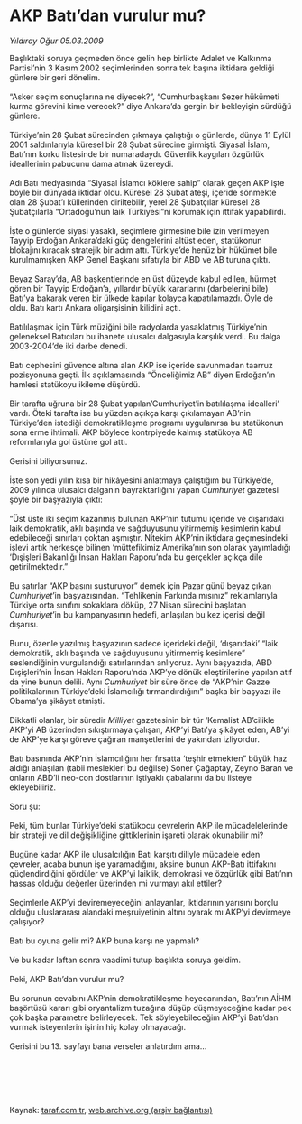 # AKP Batı’dan vurulur mu?

*Yıldıray Oğur 05.03.2009*

<div class="taraf_structure_2col_1zq">
<div class="margen_n">



 <p>Başlıktaki soruya geçmeden önce gelin hep birlikte Adalet ve Kalkınma Partisi’nin 3 Kasım 2002 seçimlerinden sonra tek başına iktidara geldiği günlere bir geri dönelim. <br/><br/>“Asker seçim sonuçlarına ne diyecek?”, “Cumhurbaşkanı Sezer hükümeti kurma görevini kime verecek?” diye Ankara’da gergin bir bekleyişin sürdüğü günlere. <br/><br/>Türkiye’nin 28 Şubat sürecinden çıkmaya çalıştığı o günlerde, dünya 11 Eylül 2001 saldırılarıyla küresel bir 28 Şubat sürecine girmişti. Siyasal İslam, Batı’nın korku listesinde bir numaradaydı. Güvenlik kaygıları özgürlük ideallerinin pabucunu dama atmak üzereydi. <br/><br/>Adı Batı medyasında “Siyasal İslamcı köklere sahip” olarak geçen AKP işte böyle bir dünyada iktidar oldu. Küresel 28 Şubat ateşi, içeride sönmekte olan 28 Şubat’ı küllerinden diriltebilir, yerel 28 Şubatçılar küresel 28 Şubatçılarla “Ortadoğu’nun laik Türkiyesi”ni korumak için ittifak yapabilirdi. <br/><br/>İşte o günlerde siyasi yasaklı, seçimlere girmesine bile izin verilmeyen Tayyip Erdoğan Ankara’daki güç dengelerini altüst eden, statükonun blokajını kıracak stratejik bir adım attı. Türkiye’de henüz bir hükümet bile kurulmamışken AKP Genel Başkanı sıfatıyla bir ABD ve AB turuna çıktı. <br/><br/>Beyaz Saray’da, AB başkentlerinde en üst düzeyde kabul edilen, hürmet gören bir Tayyip Erdoğan’a, yıllardır büyük kararlarını (darbelerini bile) Batı’ya bakarak veren bir ülkede kapılar kolayca kapatılamazdı. Öyle de oldu. Batı kartı Ankara oligarşisinin kilidini açtı. <br/><br/>Batılılaşmak için Türk müziğini bile radyolarda yasaklatmış Türkiye’nin geleneksel Batıcıları bu ihanete ulusalcı dalgasıyla karşılık verdi. Bu dalga 2003-2004’de iki darbe denedi. <br/><br/>Batı cephesini güvence altına alan AKP ise içeride savunmadan taarruz pozisyonuna geçti. İlk açıklamasında “Önceliğimiz AB” diyen Erdoğan’ın hamlesi statükoyu ikileme düşürdü. <br/><br/>Bir tarafta uğruna bir 28 Şubat yapılan’Cumhuriyet’in batılılaşma idealleri’ vardı. Öteki tarafta ise bu yüzden açıkça karşı çıkılamayan AB’nin Türkiye’den istediği demokratikleşme programı uygulanırsa bu statükonun sona erme ihtimali. AKP böylece kontrpiyede kalmış statükoya AB reformlarıyla gol üstüne gol attı. <br/><br/>Gerisini biliyorsunuz. <br/><br/>İşte son yedi yılın kısa bir hikâyesini anlatmaya çalıştığım bu Türkiye’de, 2009 yılında ulusalcı dalganın bayraktarlığını yapan <i>Cumhuriyet</i> gazetesi şöyle bir başyazıyla çıktı: <br/><br/>“Üst üste iki seçim kazanmış bulunan AKP’nin tutumu içeride ve dışarıdaki laik demokratik, aklı başında ve sağduyusunu yitirmemiş kesimlerin kabul edebileceği sınırları çoktan aşmıştır. Nitekim AKP’nin iktidara geçmesindeki işlevi artık herkesçe bilinen ‘müttefikimiz Amerika’nın son olarak yayımladığı ‘Dışişleri Bakanlığı İnsan Hakları Raporu’nda bu gerçekler açıkça dile getirilmektedir.” <br/><br/>Bu satırlar “AKP basını susturuyor” demek için Pazar günü beyaz çıkan <i>Cumhuriyet</i>’in başyazısından. “Tehlikenin Farkında mısınız” reklamlarıyla Türkiye orta sınıfını sokaklara döküp, 27 Nisan sürecini başlatan <i>Cumhuriyet</i>’in bu kampanyasının hedefi, anlaşılan bu kez içerisi değil dışarısı. <br/><br/>Bunu, özenle yazılmış başyazının sadece içerideki değil, ‘dışarıdaki’ “laik demokratik, aklı başında ve sağduyusunu yitirmemiş kesimlere” seslendiğinin vurgulandığı satırlarından anlıyoruz. Aynı başyazıda, ABD Dışişleri’nin İnsan Hakları Raporu’nda AKP’ye dönük eleştirilerine yapılan atıf da yine bunun delili. Aynı <i>Cumhuriyet</i> bir süre önce de “AKP’nin Gazze politikalarının Türkiye’deki İslamcılığı tırmandırdığını” başka bir başyazı ile Obama’ya şikâyet etmişti. <br/><br/>Dikkatli olanlar, bir süredir <i>Milliyet</i> gazetesinin bir tür ‘Kemalist AB’cilikle AKP’yi AB üzerinden sıkıştırmaya çalışan, AKP’yi Batı’ya şikâyet eden, AB’yi de AKP’ye karşı göreve çağıran manşetlerini de yakından izliyordur. <br/><br/>Batı basınında AKP’nin İslamcılığını her fırsatta ‘teşhir etmekten” büyük haz aldığı anlaşılan (tabii meslekleri bu değilse) Soner Çağaptay, Zeyno Baran ve onların ABD’li neo-con dostlarının iştiyaklı çabalarını da bu listeye ekleyebiliriz. <br/><br/>Soru şu: <br/><br/>Peki, tüm bunlar Türkiye’deki statükocu çevrelerin AKP ile mücadelelerinde bir strateji ve dil değişikliğine gittiklerinin işareti olarak okunabilir mi? <br/><br/>Bugüne kadar AKP ile ulusalcılığın Batı karşıtı diliyle mücadele eden çevreler, acaba bunun işe yaramadığını, aksine bunun AKP-Batı ittifakını güçlendirdiğini gördüler ve AKP’yi laiklik, demokrasi ve özgürlük gibi Batı’nın hassas olduğu değerler üzerinden mi vurmayı akıl ettiler? <br/><br/>Seçimlerle AKP’yi deviremeyeceğini anlayanlar, iktidarının yarısını borçlu olduğu uluslararası alandaki meşruiyetinin altını oyarak mı AKP’yi devirmeye çalışıyor? <br/><br/>Batı bu oyuna gelir mi? AKP buna karşı ne yapmalı? <br/><br/>Ve bu kadar laftan sonra vaadimi tutup başlıkta soruya geldim. <br/><br/>Peki, AKP Batı’dan vurulur mu? <br/><br/>Bu sorunun cevabını AKP’nin demokratikleşme heyecanından, Batı’nın AİHM başörtüsü kararı gibi oryantalizm tuzağına düşüp düşmeyeceğine kadar pek çok başka parametre belirleyecek. Tek söyleyebileceğim AKP’yi Batı’dan vurmak isteyenlerin işinin hiç kolay olmayacağı. <br/><br/>Gerisini bu 13. sayfayı bana verseler anlatırdım ama...</p>
<br/>
<br/>
<br/>



<br/>


<div id="taraf_not">
</div>

</div>


</div>

Kaynak: [taraf.com.tr](http://www.taraf.com.tr:80/makale/4337.htm), [web.archive.org (arşiv bağlantısı)](http://web.archive.org/web/20090913020342/http://www.taraf.com.tr:80/makale/4337.htm)
